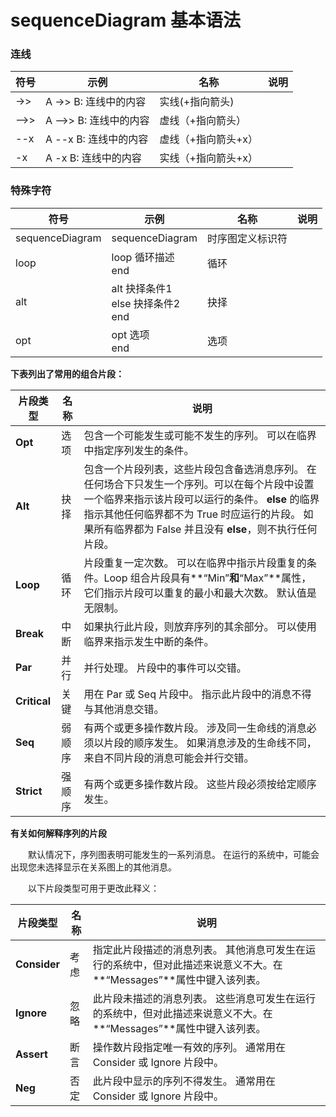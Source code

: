 # sequenceDiagram 基本语法



### 连线

| 符号   | 示例                     | 名称                | 说明 |
| ------ | ------------------------ | ------------------- | ---- |
| ->>    | A ->> B: 连线中的内容    | 实线(+指向箭头)     |      |
| \-\->> | A -\->\> B: 连线中的内容 | 虚线（+指向箭头）   |      |
| \-\-x  | A \-\-x B: 连线中的内容  | 虚线（+指向箭头+x） |      |
| -x     | A -x B: 连线中的内容     | 实线（+指向箭头+x） |      |



### 特殊字符

| 符号            | 示例                                     | 名称             | 说明 |
| --------------- | ---------------------------------------- | ---------------- | ---- |
| sequenceDiagram | sequenceDiagram                          | 时序图定义标识符 |      |
| loop            | loop 循环描述<br/>end                    | 循环             |      |
| alt             | alt 抉择条件1<br/>else 抉择条件2<br/>end | 抉择             |      |
| opt             | opt 选项<br/>end                         | 选项             |      |





**下表列出了常用的组合片段：**

| 片段类型     | 名称   | 说明                                                         |
| ------------ | ------ | ------------------------------------------------------------ |
| **Opt**      | 选项   | 包含一个可能发生或可能不发生的序列。 可以在临界中指定序列发生的条件。 |
| **Alt**      | 抉择   | 包含一个片段列表，这些片段包含备选消息序列。 在任何场合下只发生一个序列。可以在每个片段中设置一个临界来指示该片段可以运行的条件。 **else** 的临界指示其他任何临界都不为 True 时应运行的片段。 如果所有临界都为 False 并且没有 **else**，则不执行任何片段。 |
| **Loop**     | 循环   | 片段重复一定次数。 可以在临界中指示片段重复的条件。Loop 组合片段具有**“Min”**和**“Max”**属性，它们指示片段可以重复的最小和最大次数。 默认值是无限制。 |
| **Break**    | 中断   | 如果执行此片段，则放弃序列的其余部分。 可以使用临界来指示发生中断的条件。 |
| **Par**      | 并行   | 并行处理。 片段中的事件可以交错。                            |
| **Critical** | 关键   | 用在 Par 或 Seq 片段中。 指示此片段中的消息不得与其他消息交错。 |
| **Seq**      | 弱顺序 | 有两个或更多操作数片段。 涉及同一生命线的消息必须以片段的顺序发生。 如果消息涉及的生命线不同，来自不同片段的消息可能会并行交错。 |
| **Strict**   | 强顺序 | 有两个或更多操作数片段。 这些片段必须按给定顺序发生。        |



**有关如何解释序列的片段**

　　默认情况下，序列图表明可能发生的一系列消息。 在运行的系统中，可能会出现您未选择显示在关系图上的其他消息。

　　以下片段类型可用于更改此释义：

| 片段类型     | 名称 | 说明                                                         |
| ------------ | ---- | ------------------------------------------------------------ |
| **Consider** | 考虑 | 指定此片段描述的消息列表。 其他消息可发生在运行的系统中，但对此描述来说意义不大。在**“Messages”**属性中键入该列表。 |
| **Ignore**   | 忽略 | 此片段未描述的消息列表。 这些消息可发生在运行的系统中，但对此描述来说意义不大。在**“Messages”**属性中键入该列表。 |
| **Assert**   | 断言 | 操作数片段指定唯一有效的序列。 通常用在 Consider 或 Ignore 片段中。 |
| **Neg**      | 否定 | 此片段中显示的序列不得发生。 通常用在 Consider 或 Ignore 片段中。 |


